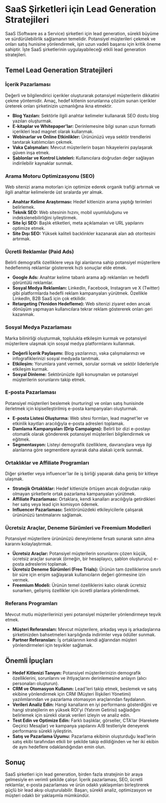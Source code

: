 # SaaS Şirketleri için Lead Generation Stratejileri

SaaS (Software as a Service) şirketleri için lead generation, sürekli büyüme ve sürdürülebilirlik sağlamanın temelidir. Potansiyel müşterileri çekmek ve onları satış hunisine yönlendirmek, işin uzun vadeli başarısı için kritik öneme sahiptir. İşte SaaS şirketlerinin uygulayabileceği etkili lead generation stratejileri.

## Temel Lead Generation Stratejileri

### İçerik Pazarlaması

Değerli ve bilgilendirici içerikler oluşturarak potansiyel müşterilerin dikkatini çekme yöntemidir. Amaç, hedef kitlenin sorunlarına çözüm sunan içerikler üreterek onları şirketinizin uzmanlığına ikna etmektir.

*   **Blog Yazıları:** Sektörle ilgili anahtar kelimeler kullanarak SEO dostu blog yazıları oluşturmak.
*   **E-kitaplar ve Whitepaper'lar:** Derinlemesine bilgi sunan uzun formatlı içerikleri lead magnet olarak kullanmak.
*   **Webinarlar ve Online Etkinlikler:** Ürününüzü veya sektör trendlerini tanıtarak katılımcıları çekmek.
*   **Vaka Çalışmaları:** Mevcut müşterilerin başarı hikayelerini paylaşarak güven inşa etmek.
*   **Şablonlar ve Kontrol Listeleri:** Kullanıcılara doğrudan değer sağlayan indirilebilir kaynaklar sunmak.

### Arama Motoru Optimizasyonu (SEO)

Web sitenizi arama motorları için optimize ederek organik trafiği artırmak ve ilgili anahtar kelimelerde üst sıralarda yer almak.

*   **Anahtar Kelime Araştırması:** Hedef kitlenizin arama yaptığı terimleri belirlemek.
*   **Teknik SEO:** Web sitesinin hızını, mobil uyumluluğunu ve indekslenebilirliğini iyileştirmek.
*   **Site İçi SEO:** Başlık etiketleri, meta açıklamaları ve URL yapılarını optimize etmek.
*   **Site Dışı SEO:** Yüksek kaliteli backlinkler kazanarak alan adı otoritesini artırmak.

### Ücretli Reklamlar (Paid Ads)

Belirli demografik özelliklere veya ilgi alanlarına sahip potansiyel müşterilere hedeflenmiş reklamlar göstererek hızlı sonuçlar elde etmek.

*   **Google Ads:** Anahtar kelime tabanlı arama ağı reklamları ve hedefli görüntülü reklamlar.
*   **Sosyal Medya Reklamları:** LinkedIn, Facebook, Instagram ve X (Twitter) gibi platformlarda hedefli reklam kampanyaları yürütmek. Özellikle LinkedIn, B2B SaaS için çok etkilidir.
*   **Retargeting (Yeniden Hedefleme):** Web sitenizi ziyaret eden ancak dönüşüm yapmayan kullanıcılara tekrar reklam göstererek onları geri kazanmak.

### Sosyal Medya Pazarlaması

Marka bilinirliği oluşturmak, toplulukla etkileşim kurmak ve potansiyel müşterilere ulaşmak için sosyal medya platformlarını kullanmak.

*   **Değerli İçerik Paylaşımı:** Blog yazılarınızı, vaka çalışmalarınızı ve infografiklerinizi sosyal medyada tanıtmak.
*   **Etkileşim:** Yorumlara yanıt vermek, sorular sormak ve sektör liderleriyle etkileşim kurmak.
*   **Sosyal Dinleme:** Sektörünüzle ilgili konuşmaları ve potansiyel müşterilerin sorunlarını takip etmek.

### E-posta Pazarlaması

Potansiyel müşterileri beslemek (nurturing) ve onları satış hunisinde ilerletmek için kişiselleştirilmiş e-posta kampanyaları oluşturmak.

*   **E-posta Listesi Oluşturma:** Web sitesi formları, lead magnet'ler ve etkinlik kayıtları aracılığıyla e-posta adresleri toplamak.
*   **Damlama Kampanyaları (Drip Campaigns):** Belirli bir dizi e-postayı otomatik olarak göndererek potansiyel müşterileri bilgilendirmek ve eğitmek.
*   **Segmentasyon:** Listeyi demografik özelliklere, davranışlara veya ilgi alanlarına göre segmentlere ayırarak daha alakalı içerik sunmak.

### Ortaklıklar ve Affiliate Programları

Diğer şirketler veya influencer'lar ile iş birliği yaparak daha geniş bir kitleye ulaşmak.

*   **Stratejik Ortaklıklar:** Hedef kitlenizle örtüşen ancak doğrudan rakip olmayan şirketlerle ortak pazarlama kampanyaları yürütmek.
*   **Affiliate Pazarlaması:** Ortaklara, kendi kanalları aracılığıyla getirdikleri her satış veya lead için komisyon ödemek.
*   **Influencer Pazarlaması:** Sektörünüzdeki etkileyicilerle çalışarak ürününüzü tanıtmalarını sağlamak.

### Ücretsiz Araçlar, Deneme Sürümleri ve Freemium Modelleri

Potansiyel müşterilere ürününüzü deneyimleme fırsatı sunarak satın alma kararını kolaylaştırmak.

*   **Ücretsiz Araçlar:** Potansiyel müşterilerin sorunlarını çözen küçük, ücretsiz araçlar sunarak (örneğin, bir hesaplayıcı, şablon oluşturucu) e-posta adreslerini toplamak.
*   **Ücretsiz Deneme Sürümleri (Free Trials):** Ürünün tam özelliklerine sınırlı bir süre için erişim sağlayarak kullanıcıların değeri görmesine izin vermek.
*   **Freemium Modeli:** Ürünün temel özelliklerini kalıcı olarak ücretsiz sunarken, gelişmiş özellikler için ücretli planlara yönlendirmek.

### Referans Programları

Mevcut mutlu müşterilerinizi yeni potansiyel müşteriler yönlendirmeye teşvik etmek.

*   **Müşteri Referansları:** Mevcut müşterilere, arkadaş veya iş arkadaşlarına şirketinizden bahsetmeleri karşılığında indirimler veya ödüller sunmak.
*   **Partner Referansları:** İş ortaklarının kendi ağlarından müşteri yönlendirmeleri için teşvikler sağlamak.

## Önemli İpuçları

*   **Hedef Kitlenizi Tanıyın:** Potansiyel müşterilerinizin demografik özelliklerini, sorunlarını ve ihtiyaçlarını derinlemesine anlayın (alıcı personaları oluşturun).
*   **CRM ve Otomasyon Kullanın:** Lead'leri takip etmek, beslemek ve satış ekibine yönlendirmek için CRM (Müşteri İlişkileri Yönetimi) yazılımlarından ve pazarlama otomasyon araçlarından faydalanın.
*   **Verileri Analiz Edin:** Hangi kanalların en iyi performansı gösterdiğini ve hangi stratejilerin en yüksek ROI'yi (Yatırım Getirisi) sağladığını belirlemek için sürekli olarak verileri izleyin ve analiz edin.
*   **Test Edin ve Optimize Edin:** Farklı başlıklar, görseller, CTA'lar (Harekete Geçirici Mesajlar) ve kampanya yapılarını A/B testleriyle deneyerek performansı sürekli iyileştirin.
*   **Satış ve Pazarlama Uyumu:** Pazarlama ekibinin oluşturduğu lead'lerin satış ekibi tarafından etkili bir şekilde takip edildiğinden ve her iki ekibin de aynı hedeflere odaklandığından emin olun.

## Sonuç

SaaS şirketleri için lead generation, birden fazla stratejinin bir araya gelmesiyle en verimli şekilde çalışır. İçerik pazarlaması, SEO, ücretli reklamlar, e-posta pazarlaması ve ürün odaklı yaklaşımları birleştirerek güçlü bir lead akışı oluşturulabilir. Başarı, sürekli analiz, optimizasyon ve müşteri odaklı bir yaklaşımla mümkündür.